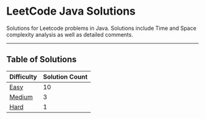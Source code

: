 # LeetCode Java Solutions

Solutions for Leetcode problems in Java. Solutions include Time and Space complexity analysis as well as detailed
comments.

---

## Table of Solutions

| Difficulty                  | Solution Count |
|-----------------------------|----------------|
| [Easy](/Easy/README.md)     | 10             |
| [Medium](/Medium/README.md) | 3              |
| [Hard](/Hard/README.md)     | 1              |
